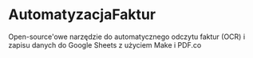 # AutomatyzacjaFaktur
Open-source'owe narzędzie do automatycznego odczytu faktur (OCR) i zapisu danych do Google Sheets z użyciem Make i PDF.co
